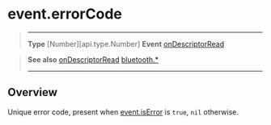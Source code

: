 # event.errorCode

> --------------------- ------------------------------------------------------------------------------------------
> __Type__              [Number][api.type.Number]
> __Event__             [onDescriptorRead](/plugin/bluetooth/type/Gatt/event/onDescriptorRead/index.md)


> __See also__          [onDescriptorRead](/plugin/bluetooth/type/Gatt/event/onDescriptorRead/index.md)
>						[bluetooth.*](/plugin/bluetooth.md)
> --------------------- ------------------------------------------------------------------------------------------

## Overview

Unique error code, present when [event.isError](/plugin/bluetooth/type/Gatt/event/onDescriptorRead/isError.md) is `true`, `nil` otherwise.